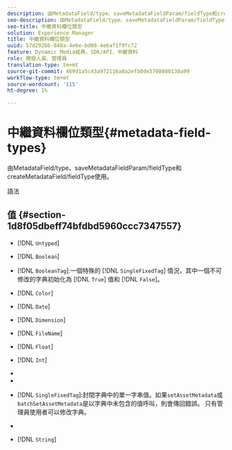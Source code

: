 ```yaml
---
description: 由MetadataField/type、saveMetadataFieldParam/fieldType和createMetadataField/fieldType使用。
seo-description: 由MetadataField/type、saveMetadataFieldParam/fieldType和createMetadataField/fieldType使用。
seo-title: 中繼資料欄位類型
solution: Experience Manager
title: 中繼資料欄位類型
uuid: 57d292bb-848a-4e6e-bd08-4e6af1f9fc72
feature: Dynamic Media經典，SDK/API，中繼資料
role: 開發人員、管理員
translation-type: tm+mt
source-git-commit: 469d1a5c43a972116a8a2efb0de5708800130a99
workflow-type: tm+mt
source-wordcount: '115'
ht-degree: 1%

---
```



# 中繼資料欄位類型{#metadata-field-types}

由MetadataField/type、saveMetadataFieldParam/fieldType和createMetadataField/fieldType使用。

語法

## 值 {#section-1d8f05dbeff74bfdbd5960ccc7347557}

* [!DNL `Untyped`]
* [!DNL `Boolean`]
* [!DNL `BooleanTag`]:一個特殊的 [!DNL `SingleFixedTag`] 情況，其中一個不可修改的字典初始化為 [!DNL `True`] 值和 [!DNL `False`]。

* [!DNL `Color`]
* [!DNL `Date`]
* [!DNL `Dimension`]
* [!DNL `FileName`]
* [!DNL `Float`]
* [!DNL `Int`]
* [!DNL `MultiFixedTag`]:關閉字典中的零個或多個字串值。只有管理員使用者可以修改字典。
* [!DNL `MultiTag`]:零或多個字串值。
* [!DNL `SingleFixedTag`]:封閉字典中的單一字串值。如果`setAssetMetadata`或`batchSetAssetMetadata`是以字典中未包含的值呼叫，則會傳回錯誤。 只有管理員使用者可以修改字典。

* [!DNL `SingleTag`]:任何單一字串值。
* [!DNL `String`]

